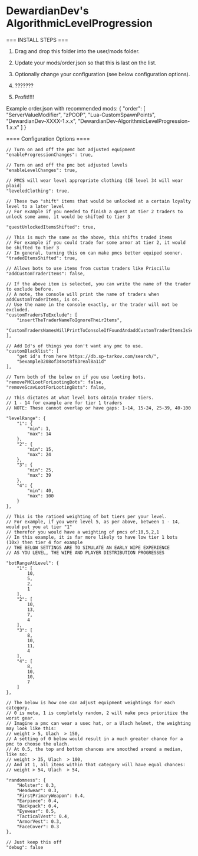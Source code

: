 # **DewardianDev's AlgorithmicLevelProgression**

=== INSTALL STEPS ===

1. Drag and drop this folder into the user/mods folder.
2. Update your mods/order.json so that this is last on the list.
3. Optionally change your configuration (see below configuration options).

4. ???????

5. Profit!!!!

Example order.json with recommended mods:
{
"order": [
"ServerValueModifier",
"zPOOP",
"Lua-CustomSpawnPoints",
"DewardianDev-XXXX-1.x.x",
"DewardianDev-AlgorithmicLevelProgression-1.x.x"
]
}

==== Configuration Options ====

    // Turn on and off the pmc bot adjusted equipment
    "enableProgressionChanges": true,

    // Turn on and off the pmc bot adjusted levels
    "enableLevelChanges": true,

    // PMCS will wear level appropriate clothing (IE level 34 will wear plaid)
    "leveledClothing": true,

    // These two "shift" items that would be unlocked at a certain loyalty level to a later level
    // For example if you needed to finish a quest at tier 2 traders to unlock some ammo, it would be shifted to tier 3

    "questUnlockedItemsShifted": true,

    // This is much the same as the above, this shifts traded items
    // For example if you could trade for some armor at tier 2, it would be shifted to tier 3
    // In general, turning this on can make pmcs better equiped sooner.
    "tradedItemsShifted": true,

    // Allows bots to use items from custom traders like Priscillu
    "addCustomTraderItems": false,

    // If the above item is selected, you can write the name of the trader to exclude before.
    // A note, the console will print the name of traders when addCustomTraderItems, is on.
    // Use the name in the console exactly, or the trader will not be excluded.
    "customTradersToExclude": [
        "insertTheTraderNameToIgnoreTheirItems",
        "CustomTradersNamesWillPrintToConsoleIfFoundAndaddCustomTraderItemsIsSetToTrue"
    ],

    // Add Id's of things you don't want any pmc to use.
    "customBlacklist": [
        "get id's from here https://db.sp-tarkov.com/search/",
        "5example3208of34not8f83real8a1id"
    ],

    // Turn both of the below on if you use looting bots.
    "removePMCLootForLootingBots": false,
    "removeScavLootForLootingBots": false,

    // This dictates at what level bots obtain trader tiers.
    // 1 - 14 for example are for tier 1 traders
    // NOTE: These cannot overlap or have gaps: 1-14, 15-24, 25-39, 40-100

    "levelRange": {
        "1": {
            "min": 1,
            "max": 14
        },
        "2": {
            "min": 15,
            "max": 24
        },
        "3": {
            "min": 25,
            "max": 39
        },
        "4": {
            "min": 40,
            "max": 100
        }
    },

    // This is the ratioed weighting of bot tiers per your level.
    // For example, if you were level 5, as per above, between 1 - 14, would put you at tier "1"
    // therefor you would have a weighting of pmcs of:10,5,2,1
    // In this example, it is far more likely to have low tier 1 bots (10x) then tier 4 for example
    // THE BELOW SETTINGS ARE TO SIMULATE AN EARLY WIPE EXPERIENCE
    // AS YOU LEVEL, THE WIPE AND PLAYER DISTRIBUTION PROGRESSES

    "botRangeAtLevel": {
        "1": [
            10,
            5,
            2,
            1
        ],
        "2": [
            10,
            13,
            7,
            4
        ],
        "3": [
            8,
            10,
            11,
            4
        ],
        "4": [
            8,
            10,
            10,
            7
        ]
    },

    // The below is how one can adjust equipment weightings for each category.
    // 0 is meta, 1 is completely random, 2 will make pmcs prioritize the worst gear.
    // Imagine a pmc can wear a usec hat, or a Ulach helmet, the weighting may look like this:
    // weight > 5, Ulach  > 150,
    // A setting of 0 below would result in a much greater chance for a pmc to choose the ulach.
    // At 0.5, the top and bottom chances are smoothed around a median, like so:
    // weight > 35, Ulach  > 100,
    // And at 1, all items within that category will have equal chances:
    // weight > 54, Ulach  > 54,

    "randomness": {
        "Holster": 0.3,
        "Headwear": 0.3,
        "FirstPrimaryWeapon": 0.4,
        "Earpiece": 0.4,
        "Backpack": 0.4,
        "Eyewear": 0.5,
        "TacticalVest": 0.4,
        "ArmorVest": 0.3,
        "FaceCover": 0.3
    },

    // Just keep this off
    "debug": false

